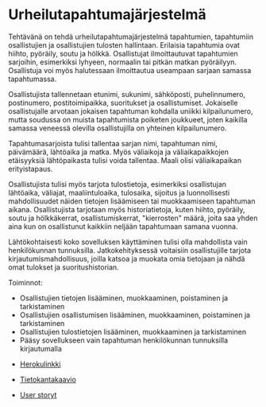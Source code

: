 # Urheilutapahtumajärjestelmä

Tehtävänä on tehdä urheilutapahtumajärjestelmä tapahtumien, tapahtumiin osallistujien ja osallistujien tulosten hallintaan. Erilaisia tapahtumia ovat hiihto, pyöräily, soutu ja hölkkä. Osallistujat ilmoittautuvat tapahtumien sarjoihin, esimerkiksi lyhyeen, normaalin tai pitkän matkan pyöräilyyn. Osallistuja voi myös halutessaan ilmoittautua useampaan sarjaan samassa tapahtumassa.

Osallistujista tallennetaan etunimi, sukunimi, sähköposti, puhelinnumero, postinumero, postitoimipaikka, suoritukset ja osallistumiset.
Jokaiselle osallistujalle arvotaan jokaisen tapahtuman kohdalla uniikki kilpailunumero, mutta soudussa on muista tapahtumista poiketen joukkueet, joten kaikilla samassa veneessä olevilla osallistujilla on yhteinen kilpailunumero.

Tapahtumasarjoista tulisi tallentaa sarjan nimi, tapahtuman nimi, päivämäärä, lähtöaika ja matka. Myös väliaikoja ja väliaikapaikkojen etäisyyksiä lähtöpaikasta tulisi voida tallentaa. Maali olisi väliaikapaikan erityistapaus.

Osallistujista tulisi myös tarjota tulostietoja, esimerkiksi osallistujan lähtöaika, väliajat, maaliintuloaika, tulosaika, sijoitus ja luonnollisesti mahdollisuudet näiden tietojen lisäämiseen tai muokkaamiseen tapahtuman aikana. Osallistujista tarjotaan myös historiatietoja, kuten hiihto, pyöräily, soutu ja hölkkäkerrat, osallistumiskerrat, "kierrosten" määrä, joita saa yhden aina kun on osallistunut kaikkiin neljään tapahtumaan samana vuonna.

Lähtökohtaisesti koko sovelluksen käyttäminen tulisi olla mahdollista vain henkilökunnan tunnuksilla. Jatkokehityksessä voitaisiin osallistujille tarjota kirjautumismahdollisuus, joilla katsoa ja muokata omia tietojaan ja nähdä omat tulokset ja suoritushistorian.

Toiminnot:
- Osallistujien tietojen lisääminen, muokkaaminen, poistaminen ja tarkistaminen
- Osallistujien osallistumisen lisääminen, muokkaaminen, poistaminen ja tarkistaminen
- Osallistujien tulostietojen lisääminen, muokkaaminen ja tarkistaminen
- Pääsy sovellukseen vain tapahtuman henkilökunnan tunnuksilla kirjautumalla

* [Herokulinkki](https://urheilutapahtumajarjestelma.herokuapp.com/)

* [Tietokantakaavio](https://github.com/Lentsku/Urheilutapahtumajarjestelma/blob/master/documentation/Tapahtumakaavio.png)
* [User storyt](https://github.com/Lentsku/Urheilutapahtumajarjestelma/blob/master/documentation/userstory.md)
